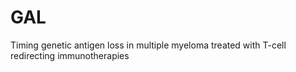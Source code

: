 # GAL
Timing genetic antigen loss in multiple myeloma treated with T-cell redirecting immunotherapies 
